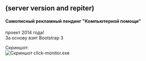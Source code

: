 ##  (server version and repiter)
#### Самописный рекламный лендинг "Компьютерной помощи"
проект 2014 года!  
За основу взят Bootstrap 3

Скриншот:  
![Скриншот click-monitor.exe](./injeneer.gif)  